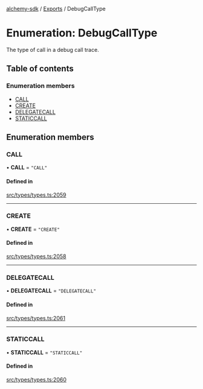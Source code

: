 [alchemy-sdk](../README.md) / [Exports](../modules.md) / DebugCallType

# Enumeration: DebugCallType

The type of call in a debug call trace.

## Table of contents

### Enumeration members

- [CALL](DebugCallType.md#call)
- [CREATE](DebugCallType.md#create)
- [DELEGATECALL](DebugCallType.md#delegatecall)
- [STATICCALL](DebugCallType.md#staticcall)

## Enumeration members

### CALL

• **CALL** = `"CALL"`

#### Defined in

[src/types/types.ts:2059](https://github.com/alchemyplatform/alchemy-sdk-js/blob/c7197b9/src/types/types.ts#L2059)

___

### CREATE

• **CREATE** = `"CREATE"`

#### Defined in

[src/types/types.ts:2058](https://github.com/alchemyplatform/alchemy-sdk-js/blob/c7197b9/src/types/types.ts#L2058)

___

### DELEGATECALL

• **DELEGATECALL** = `"DELEGATECALL"`

#### Defined in

[src/types/types.ts:2061](https://github.com/alchemyplatform/alchemy-sdk-js/blob/c7197b9/src/types/types.ts#L2061)

___

### STATICCALL

• **STATICCALL** = `"STATICCALL"`

#### Defined in

[src/types/types.ts:2060](https://github.com/alchemyplatform/alchemy-sdk-js/blob/c7197b9/src/types/types.ts#L2060)
